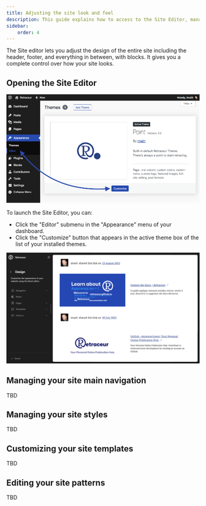 ```yaml
---
title: Adjusting the site look and feel
description: This guide explains how to access to the Site Editor, manage the main navigation of it, styles and customize the active theme templates & patterns.
sidebar:
    order: 4
---
```


The Site editor lets you adjust the design of the entire site including the header, footer, and everything in between, with blocks. It gives you a complete control over how your site looks.

## Opening the Site Editor

![Site Editor Admin menu](../../../assets/images/customize-theme-en-001.png)

To launch the Site Editor, you can:

- Click the "Editor" submenu in the "Appearance" menu of your dashboard.
- Click the "Customize" button that appears in the active theme box of the list of your installed themes.

![Site Editor Home](../../../assets/images/customize-theme-en-002.png)

## Managing your site main navigation

TBD

## Managing your site styles

TBD

## Customizing your site templates

TBD

## Editing your site patterns

TBD